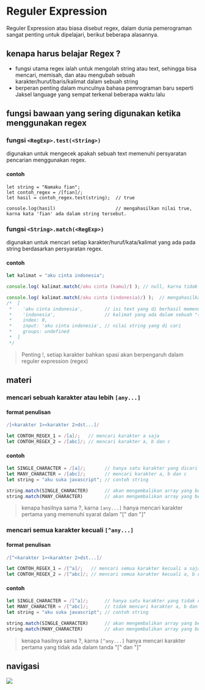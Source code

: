 # Reguler Expression
Reguler Expression atau biasa disebut regex, dalam dunia pemerograman sangat penting untuk dipelajari, berikut beberapa alasannya.

## kenapa harus belajar Regex ?
- fungsi utama regex ialah untuk mengolah string atau text, sehingga bisa mencari, memisah, dan atau mengubah sebuah karakter/huruf/baris/kalimat dalam sebuah string
- berperan penting dalam munculnya bahasa pemrograman baru seperti Jaksel language yang sempat terkenal beberapa waktu lalu

## fungsi bawaan yang sering digunakan ketika menggunakan regex

### fungsi ```<RegExp>.test(<String>)```
digunakan untuk mengecek apakah sebuah text memenuhi persyaratan pencarian menggunakan regex.

#### contoh

```
let string = "Namaku fian";
let contoh_regex = /[fian]/;
let hasil = contoh_regex.test(string);  // true

console.log(hasil)                      // mengahasilkan nilai true, karna kata 'fian' ada dalam string tersebut.
```

### fungsi ```<String>.match(<RegExp>)```
digunakan untuk mencari setiap karakter/huruf/kata/kalimat yang ada pada string berdasarkan persyaratan regex.

#### contoh

```javascript
let kalimat = "aku cinta indonesia";

console.log( kalimat.match(/aku cinta (kamu)/) ); // null, karna tidak memenuhi persyaratan dengan regex yang mengharuskan kata 'kamu' ada setelah kalimat 'cinta '

console.log( kalimat.match(/aku cinta (indonesia)/) );  // mengahasilkan array sebagai berikut.
/*  [
 *    'aku cinta indonesia',        // isi text yang di berhasil memenuhi syarat 
 *    'indonesia',                  // kalimat yang ada dalam sebuah "(" dan ")"
 *    index: 0,
 *    input: 'aku cinta indonesia', // nilai string yang di cari
 *    groups: undefined
 *  ]
 */
```

> Penting !, setiap karakter bahkan spasi akan berpengaruh dalam reguler expression (regex)

## materi

### mencari **sebuah karakter atau lebih** ```[any...]```

#### format penulisan
```javascript
/[<karakter 1><karakter 2>dst...]/
```

```javascript
let CONTOH_REGEX_1 = /[a]/;   // mencari karakter a saja
let CONTOH_REGEX_2 = /[abc]/; // mencari karakter a, b dan c
```

#### contoh

```javascript
let SINGLE_CHARACTER = /[a]/;       // hanya satu karakter yang dicari
let MANY_CHARACTER = /[abc]/;       // mencari karakter a, b dan c 
let string = "aku suka javascript"; // contoh string

string.match(SINGLE_CHARACTER)      // akan mengembalikan array yang berisi [ 'a', index: 0, input: 'aku suka javascript', groups: undefined ]
string.match(MANY_CHARACTER)        // akan mengembalikan array yang berisi [ 'a', index: 0, input: 'aku suka javascript', groups: undefined ]
```

> kenapa hasilnya sama ?, karna ```[any...]``` hanya mencari karakter pertama yang memenuhi syarat dalam "[" dan "]"

### mencari semua karakter **kecuali** ```[^any...]```

#### format penulisan
```javascript
/[^<karakter 1><karakter 2>dst...]/
```

```javascript
let CONTOH_REGEX_1 = /[^a]/;   // mencari semua karakter kecuali a saja
let CONTOH_REGEX_2 = /[^abc]/; // mencari semua karakter kecuali a, b dan c
```

#### contoh

```javascript
let SINGLE_CHARACTER = /[^a]/;      // hanya satu karakter yang tidak dicari
let MANY_CHARACTER = /[^abc]/;      // tidak mencari karakter a, b dan c 
let string = "aku suka javascript"; // contoh string

string.match(SINGLE_CHARACTER)      // akan mengembalikan array yang berisi [ 'k', index: 0, input: 'aku suka javascript', groups: undefined ]
string.match(MANY_CHARACTER)        // akan mengembalikan array yang berisi [ 'k', index: 0, input: 'aku suka javascript', groups: undefined ]
```

> kenapa hasilnya sama ?, karna ```[^any...]``` hanya mencari karakter pertama yang tidak ada dalam tanda "[" dan "]"


##  navigasi
[<img align="left" src="https://api.bellshade.org/badge/navigation?badgeType=previous&text=Basic Program" />](../014_basic_program)